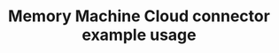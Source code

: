 ---
title: Memory Machine Cloud connector example usage
weight: 1
variants: +flyte -serverless -byoc -byok
layout: py_example
example_file: /external/unionai-examples/flyte-integrations/flyte-connectors/mmcloud_connector/mmcloud_connector/mmcloud_connector_example_usage.py
---